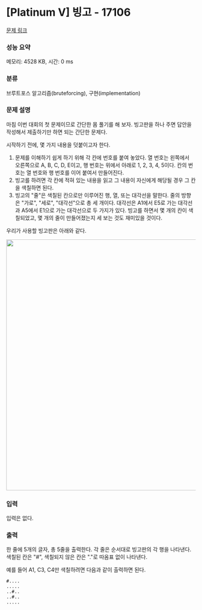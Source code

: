 # [Platinum V] 빙고 - 17106 

[문제 링크](https://www.acmicpc.net/problem/17106) 

### 성능 요약

메모리: 4528 KB, 시간: 0 ms

### 분류

브루트포스 알고리즘(bruteforcing), 구현(implementation)

### 문제 설명

<p>마침 이번 대회의 첫 문제이므로 간단한 몸 풀기를 해 보자. 빙고판을 하나 주면 답안을 작성해서 제출하기만 하면 되는 간단한 문제다.</p>

<p>시작하기 전에, 몇 가지 내용을 덧붙이고자 한다.</p>

<ol>
	<li>문제를 이해하기 쉽게 하기 위해 각 칸에 번호를 붙여 놓았다. 열 번호는 왼쪽에서 오른쪽으로 A, B, C, D, E이고, 행 번호는 위에서 아래로 1, 2, 3, 4, 5이다. 칸의 번호는 열 번호와 행 번호를 이어 붙여서 만들어진다.</li>
	<li>빙고를 하려면 각 칸에 적혀 있는 내용을 읽고 그 내용이 자신에게 해당될 경우 그 칸을 색칠하면 된다.</li>
	<li>빙고의 "줄"은 색칠된 칸으로만 이루어진 행, 열, 또는 대각선을 말한다. 줄의 방향은 "가로", "세로", "대각선"으로 총 세 개이다. 대각선은 A1에서 E5로 가는 대각선과 A5에서 E1으로 가는 대각선으로 두 가지가 있다. 빙고를 하면서 몇 개의 칸이 색칠되었고, 몇 개의 줄이 만들어졌는지 세 보는 것도 재미있을 것이다.</li>
</ol>

<p>우리가 사용할 빙고판은 아래와 같다.</p>

<p style="text-align: center;"><img alt="" src="" style="width: 600px; height: 666px;"></p>

### 입력 

 <p>입력은 없다.</p>

### 출력 

 <p>한 줄에 5개의 글자, 총 5줄을 출력한다. 각 줄은 순서대로 빙고판의 각 행을 나타낸다. 색칠된 칸은 "#", 색칠되지 않은 칸은 "."로 따옴표 없이 나타낸다.</p>

<p>예를 들어 A1, C3, C4만 색칠하려면 다음과 같이 출력하면 된다.</p>

<pre><code>#....
.....
..#..
..#..
.....</code></pre>

